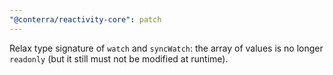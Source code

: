 ```yaml
---
"@conterra/reactivity-core": patch
---
```


Relax type signature of `watch` and `syncWatch`: the array of values is no longer `readonly` (but it still must not be modified at runtime).
